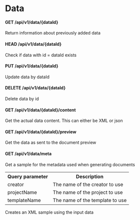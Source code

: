 # Data

#### GET /api/v1/data/{dataId}
Return information about previously added data

#### HEAD /api/v1/data/{dataId}
Check if data with id = dataId exists

#### PUT /api/v1/data/{dataId}
Update data by dataId

#### DELETE /api/v1/data/{dataId}
Delete data by id

#### GET /api/v1/data/{dataId}/content
Get the actual data content. This can either be XML or json

#### GET /api/v1/data/{dataId}/preview
Get the data as sent to the document preview

#### GET /api/v1/data/meta
Get a sample for the metadata used when generating documents

<table>
<tr><th>Query parameter</th><th>Description</th></tr>
<tr><td>creator</td><td>The name of the creator to use</td></tr>
<tr><td>projectName</td><td>The name of the project to use</td></tr>
<tr><td>templateName</td><td>The name of the template to use</td></tr>
</table>

Creates an XML sample using the input data